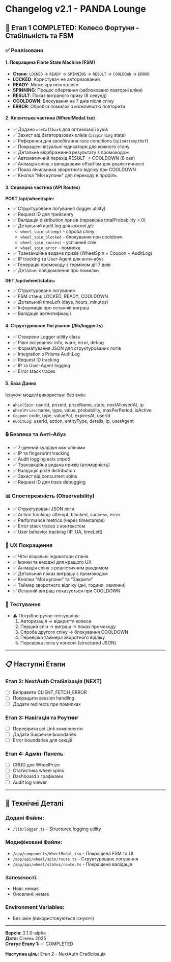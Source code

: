 # Changelog v2.1 - PANDA Lounge

## 🎡 **Етап 1 COMPLETED: Колесо Фортуни - Стабільність та FSM**

### ✅ Реалізовано

#### 1. **Покращена Finite State Machine (FSM)**
- **Стани**: `LOCKED` → `READY` → `SPINNING` → `RESULT` → `COOLDOWN` → `ERROR`
- **LOCKED**: Користувач не авторизований
- **READY**: Може крутити колесо
- **SPINNING**: Процес обертання (заблоковано повторні кліки)
- **RESULT**: Показ виграного призу (8 секунд)
- **COOLDOWN**: Блокування на 7 днів після спіну
- **ERROR**: Обробка помилок з можливістю повторити

#### 2. **Клієнтська частина (WheelModal.tsx)**
- ✅ Додано `useCallback` для оптимізації хуків
- ✅ Захист від багаторазових кліків (`isSpinning` state)
- ✅ Референси для запобігання race conditions (`spinAttemptRef`)
- ✅ Покращені візуальні індикатори для кожного стану
- ✅ Детальне відображення результату з промокодом
- ✅ Автоматичний перехід RESULT → COOLDOWN (8 сек)
- ✅ Анімація спіну з випадковим offset'ом для реалістичності
- ✅ Показ лічильника зворотного відліку при COOLDOWN
- ✅ Кнопка "Мої купони" для переходу в профіль

#### 3. **Серверна частина (API Routes)**

**POST /api/wheel/spin:**
- ✅ Структуроване логування (logger utility)
- ✅ Request ID для трейсингу
- ✅ Валідація distribution призів (перевірка totalProbability > 0)
- ✅ Детальний audit log для кожної дії:
  - `wheel_spin_attempt` - спроба спіну
  - `wheel_spin_blocked` - блокування при cooldown
  - `wheel_spin_success` - успішний спін
  - `wheel_spin_error` - помилка
- ✅ Транзакційна видача призів (WheelSpin + Coupon + AuditLog)
- ✅ IP tracking та User-Agent для анти-абуз
- ✅ Генерація промокоду з терміном дії 7 днів
- ✅ Детальні повідомлення про помилки

**GET /api/wheel/status:**
- ✅ Структуроване логування
- ✅ FSM стани: LOCKED, READY, COOLDOWN
- ✅ Детальний timeLeft (days, hours, minutes)
- ✅ Інформація про останній виграш
- ✅ Валідація автентифікації

#### 4. **Структуроване Логування (/lib/logger.ts)**
- ✅ Створено Logger utility class
- ✅ Рівні логування: info, warn, error, debug
- ✅ Форматування JSON для структурованих логів
- ✅ Integration з Prisma AuditLog
- ✅ Request ID tracking
- ✅ IP та User-Agent logging
- ✅ Error stack traces

#### 5. **База Даних**
Існуючі моделі використані без змін:
- `WheelSpin`: userId, prizeId, prizeName, state, nextAllowedAt, ip
- `WheelPrize`: name, type, value, probability, maxPerPeriod, isActive
- `Coupon`: code, type, valuePct, expiresAt, userId
- `AuditLog`: userId, action, entityType, details, ip, userAgent

### 🔒 **Безпека та Анті-Абуз**
- ✅ 7-денний кулдаун між спінами
- ✅ IP та fingerprint tracking
- ✅ Audit logging всіх спроб
- ✅ Транзакційна видача призів (атомарність)
- ✅ Валідація prize distribution
- ✅ Захист від concurrent spins
- ✅ Request ID для trace debugging

### 📊 **Спостережність (Observability)**
- ✅ Структуровані JSON логи
- ✅ Action tracking: attempt, blocked, success, error
- ✅ Performance metrics (через timestamps)
- ✅ Error stack traces з контекстом
- ✅ User behavior tracking (IP, UA, timeLeft)

### 🎨 **UX Покращення**
- ✅ Чіткі візуальні індикатори станів
- ✅ Іконки та емоджі для кращого UX
- ✅ Анімація спіну з реалістичним рандомом
- ✅ Детальний показ виграшу з промокодом
- ✅ Кнопки "Мої купони" та "Закрити"
- ✅ Таймер зворотного відліку (дні, години, хвилини)
- ✅ Останній виграш показується при COOLDOWN

### 🧪 **Тестування**
- ⚠️ Потрібне ручне тестування:
  1. Авторизація → відкриття колеса
  2. Перший спін → виграш → показ промокоду
  3. Спроба другого спіну → блокування COOLDOWN
  4. Перевірка таймера зворотного відліку
  5. Перевірка логів у консолі (structured JSON)

---

## 📋 **Наступні Етапи**

### Етап 2: NextAuth Стабілізація (NEXT)
- [ ] Виправити CLIENT_FETCH_ERROR
- [ ] Покращити session handling
- [ ] Додати redirects при помилках

### Етап 3: Навігація та Роутинг
- [ ] Перевірити всі Link компоненти
- [ ] Додати Suspense boundaries
- [ ] Error boundaries для секцій

### Етап 4: Адмін-Панель
- [ ] CRUD для WheelPrize
- [ ] Статистика wheel spins
- [ ] Dashboard з графіками
- [ ] Audit log viewer

---

## 🔧 **Технічні Деталі**

### Додані Файли:
- `/lib/logger.ts` - Structured logging utility

### Модифіковані Файли:
- `/app/components/WheelModal.tsx` - Покращена FSM та UI
- `/app/api/wheel/spin/route.ts` - Структуроване логування
- `/app/api/wheel/status/route.ts` - Покращена валідація

### Залежності:
- Нові: немає
- Оновлені: немає

### Environment Variables:
- Без змін (використовуються існуючі)

---

**Версія:** 2.1.0-alpha  
**Дата:** Січень 2025  
**Статус Етапу 1:** ✅ COMPLETED

**Наступна ціль:** Етап 2 - NextAuth Стабілізація
